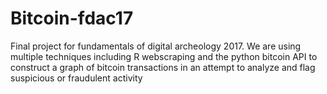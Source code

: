 # Bitcoin-fdac17
Final project for fundamentals of digital archeology 2017.  We are using multiple techniques including R webscraping and the python bitcoin API to construct a graph of bitcoin transactions in an attempt to analyze and flag suspicious or fraudulent activity
